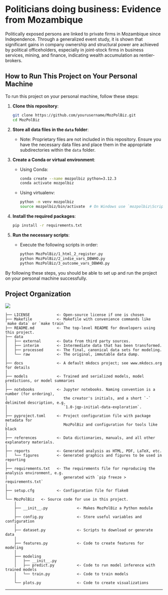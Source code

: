 # Politicians doing business: Evidence from Mozambique


Politically exposed persons are linked to private firms in Mozambique since Independence. Through a generalized event study, it is shown that significant gains in company ownership and structural power are achieved by political officeholders, especially in joint-stock firms in business services, mining, and finance, indicating wealth accumulation as rentier-brokers.



## How to Run This Project on Your Personal Machine

To run this project on your personal machine, follow these steps:

1. **Clone this repository**:
    ```sh
    git clone https://github.com/yourusername/MozPolBiz.git
    cd MozPolBiz
    ```

2. **Store all data files in the `data` folder**:
    - Note: Proprietary files are not included in this repository. Ensure you have the necessary data files and place them in the appropriate subdirectories within the `data` folder.

3. **Create a Conda or virtual environment**:
    - Using Conda:
        ```sh
        conda create --name mozpolbiz python=3.12.3
        conda activate mozpolbiz
        ```
    - Using virtualenv:
        ```sh
        python -m venv mozpolbiz
        source mozpolbiz/bin/activate  # On Windows use `mozpolbiz\Scripts\activate`
        ```

4. **Install the required packages**:
    ```sh
    pip install -r requirements.txt
    ```

5. **Run the necessary scripts**:
    - Execute the following scripts in order:
        ```sh
        python MozPolBiz/1_html_2_register.py
        python MozPolBiz/2_indie_vars_DBWHO.py
        python MozPolBiz/3_outcome_vars_DBWHO.py
        ```

By following these steps, you should be able to set up and run the project on your personal machine successfully.




## Project Organization

<a target="_blank" href="https://cookiecutter-data-science.drivendata.org/">
    <img src="https://img.shields.io/badge/CCDS-Project%20template-328F97?logo=cookiecutter" />
</a>


```
├── LICENSE            <- Open-source license if one is chosen
├── Makefile           <- Makefile with convenience commands like `make data` or `make train`
├── README.md          <- The top-level README for developers using this project.
├── data
│   ├── external       <- Data from third party sources.
│   ├── interim        <- Intermediate data that has been transformed.
│   ├── processed      <- The final, canonical data sets for modeling.
│   └── raw            <- The original, immutable data dump.
│
├── docs               <- A default mkdocs project; see www.mkdocs.org for details
│
├── models             <- Trained and serialized models, model predictions, or model summaries
│
├── notebooks          <- Jupyter notebooks. Naming convention is a number (for ordering),
│                         the creator's initials, and a short `-` delimited description, e.g.
│                         `1.0-jqp-initial-data-exploration`.
│
├── pyproject.toml     <- Project configuration file with package metadata for
│                         MozPolBiz and configuration for tools like black
│
├── references         <- Data dictionaries, manuals, and all other explanatory materials.
│
├── reports            <- Generated analysis as HTML, PDF, LaTeX, etc.
│   └── figures        <- Generated graphics and figures to be used in reporting
│
├── requirements.txt   <- The requirements file for reproducing the analysis environment, e.g.
│                         generated with `pip freeze > requirements.txt`
│
├── setup.cfg          <- Configuration file for flake8
│
└── MozPolBiz   <- Source code for use in this project.
    │
    ├── __init__.py             <- Makes MozPolBiz a Python module
    │
    ├── config.py               <- Store useful variables and configuration
    │
    ├── dataset.py              <- Scripts to download or generate data
    │
    ├── features.py             <- Code to create features for modeling
    │
    ├── modeling
    │   ├── __init__.py
    │   ├── predict.py          <- Code to run model inference with trained models
    │   └── train.py            <- Code to train models
    │
    └── plots.py                <- Code to create visualizations
```

--------


